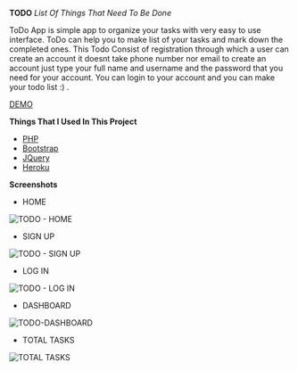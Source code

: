**TODO** *List Of Things That Need To Be Done*

ToDo App is simple app to organize your tasks with very easy to use interface. ToDo can help you to make list of your tasks and mark down the completed ones. This Todo Consist of registration through which a user can create an account it doesnt take phone number nor email  to create an account just type your full name and username and the password that you need for your account. You can login to your account and you can make your todo list :) .

[DEMO](https://todo-php1.herokuapp.com/index.php)

**Things That I Used In This Project**
* [PHP](https://www.php.net/)
* [Bootstrap](https://getbootstrap.com/)
* [JQuery](https://jquery.com/)
* [Heroku](https://heroku.com)

**Screenshots**

* HOME

![TODO - HOME](https://i.imgur.com/BdkCbcp.png)

* SIGN UP

![TODO - SIGN UP](https://i.imgur.com/IDTksbH.png)

* LOG IN

![TODO - LOG IN](https://i.imgur.com/0W6sRQ9.png)

* DASHBOARD

![TODO-DASHBOARD](https://i.ibb.co/PChvKGN/photo-2021-06-14-11-32-10.jpg)

* TOTAL TASKS

![TOTAL TASKS](https://i.ibb.co/99mQhvB/photo-2021-06-14-11-32-12.jpg)


